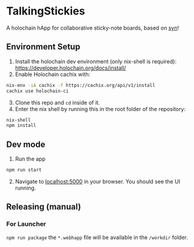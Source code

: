 # TalkingStickies

A holochain hApp for collaborative sticky-note boards, based on [syn](https://github.com/holochain/syn)!

## Environment Setup

1. Install the holochain dev environment (only nix-shell is required): https://developer.holochain.org/docs/install/
2. Enable Holochain cachix with:

```bash
nix-env -iA cachix -f https://cachix.org/api/v1/install
cachix use holochain-ci
```

3. Clone this repo and `cd` inside of it.
4. Enter the nix shell by running this in the root folder of the repository: 

```bash
nix-shell
npm install
```

## Dev mode

1. Run the app
  ```bash
  npm run start
  ```

2. Navigate to [localhost:5000](http://localhost:5000) in your browser. You should see the UI running.


## Releasing (manual)

### For Launcher

`npm run package`
the `*.webhapp` file will be available in the `/workdir` folder.
